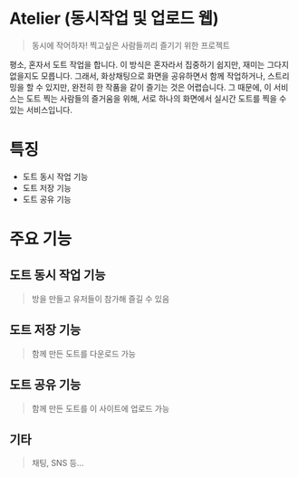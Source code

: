 # Atelier (동시작업 및 업로드 웹)

> 동시에 작어하자! 찍고싶은 사람들끼리 즐기기 위한 프로젝트

<!-- ![logo](/logo.png) -->

평소, 혼자서 도트 작업을 합니다. 이 방식은 혼자라서 집중하기 쉽지만, 재미는 그다지 없을지도 모릅니다.
그래서, 화상채팅으로 화면을 공유하면서 함께 작업하거나, 스트리밍을 할 수 있지만, 완전히 한 작품을 같이 즐기는 것은 어렵습니다.
그 때문에, 이 서비스는 도트 찍는 사람들의 즐거움을 위해, 서로 하나의 화면에서 실시간 도트를 찍을 수 있는 서비스입니다.

# 특징

- 도트 동시 작업 기능
- 도트 저장 기능
- 도트 공유 기능

# 주요 기능

## 도트 동시 작업 기능

> 방을 만들고 유저들이 참가해 즐길 수 있음

## 도트 저장 기능

> 함께 만든 도트를 다운로드 가능

## 도트 공유 기능

> 함께 만든 도트를 이 사이트에 업로드 가능

## 기타

> 채팅, SNS 등...
